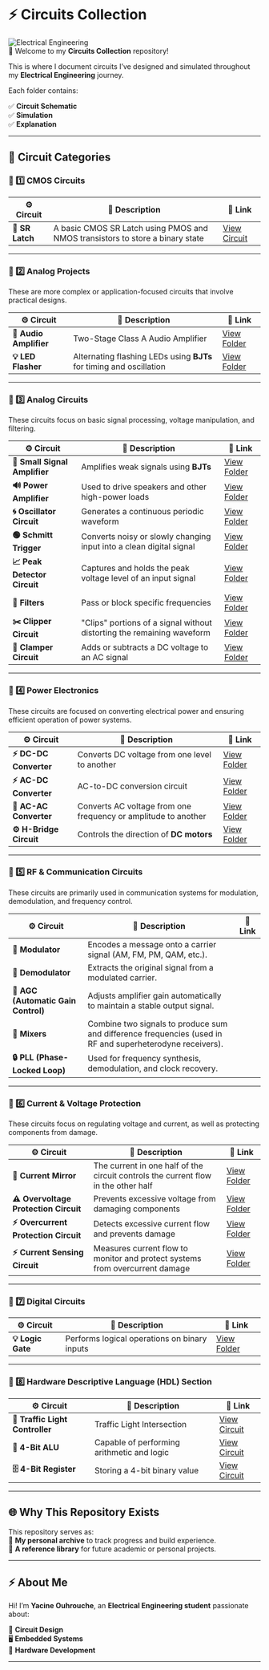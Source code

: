# ⚡ Circuits Collection

![Electrical Engineering](https://img.shields.io/badge/Electrical%20Engineering-Projects-blue?style=for-the-badge)  
📡 Welcome to my **Circuits Collection** repository!

This is where I document circuits I’ve designed and simulated throughout my **Electrical Engineering** journey.

Each folder contains:

✅ **Circuit Schematic**  
✅ **Simulation**  
✅ **Explanation**  

---

## 📂 Circuit Categories

### 🔗 1️⃣ CMOS Circuits 

| ⚙️ Circuit | 📜 Description | 🔗 Link |
|---|---|---|
| **🔁 SR Latch** | A basic CMOS SR Latch using PMOS and NMOS transistors to store a binary state | [View Circuit](./CMOS_Circuits/SR_Latch/) |

---

### 🔗 2️⃣ Analog Projects  
These are more complex or application-focused circuits that involve practical designs.

| ⚙️ Circuit            | 📜 Description                                                                  | 🔗 Link                                              |
|--------------------|------------------------------------------------------------------------------|---------------------------------------------------|
| **🎵 Audio Amplifier** | Two-Stage Class A Audio Amplifier | [View Folder](./Circuits_Projects/Audio_Amplifier) |
| **💡 LED Flasher**     | Alternating flashing LEDs using **BJTs** for timing and oscillation | [View Folder](./Circuits_Projects/LED_Flasher/)       |

---

### 🔗 3️⃣ Analog Circuits  
These circuits focus on basic signal processing, voltage manipulation, and filtering.

| ⚙️ Circuit                 | 📜 Description                                                                  | 🔗 Link                                              |
|---------------------------|------------------------------------------------------------------------------|-----------------------------------------------------|
| **📢 Small Signal Amplifier** | Amplifies weak signals using **BJTs**                                      | [View Folder](./Analog_Circuits/Small_Signal_Amplifier) |
| **🔊 Power Amplifier**       | Used to drive speakers and other high-power loads                          | [View Folder](./Analog_Circuits/Power_Amplifier)     |
| **🌀 Oscillator Circuit**    | Generates a continuous periodic waveform                                   | [View Folder](./Analog_Circuits/Oscillator)         |
| **🟢 Schmitt Trigger**       | Converts noisy or slowly changing input into a clean digital signal | [View Folder](./Analog_Circuits/Schmitt_trigger)     |
| **📈 Peak Detector Circuit** | Captures and holds the peak voltage level of an input signal | [View Folder](./Analog_Circuits/Peak_Detector)     |
| **🔎 Filters**               | Pass or block specific frequencies | [View Folder](./Analog_Circuits/Filters/)            |
| **✂️ Clipper Circuit**       | "Clips" portions of a signal without distorting the remaining waveform | [View Folder](./Analog_Circuits/Clipper_Circuit/)    |
| **🔼 Clamper Circuit**       | Adds or subtracts a DC voltage to an AC signal | [View Folder](./Analog_Circuits/Clamper_Circuits/)   |

---

### 🔗 4️⃣ Power Electronics  
These circuits are focused on converting electrical power and ensuring efficient operation of power systems.

| ⚙️ Circuit                 | 📜 Description                                                                  | 🔗 Link                                              |
|---------------------------|------------------------------------------------------------------------------|-----------------------------------------------------|
| **⚡ DC-DC Converter**       | Converts DC voltage from one level to another                               | [View Folder](./Power_Electronics/DCDC_Converter/)     |
| **⚡ AC-DC Converter**       | AC-to-DC conversion circuit                                                 | [View Folder](./Power_Electronics/Rectifier/)          |
| **🔄 AC-AC Converter**       | Converts AC voltage from one frequency or amplitude to another              | [View Folder](./Power_Electronics/ACAC_Converter/)     |
| **⚙️ H-Bridge Circuit**      | Controls the direction of **DC motors**                                     | [View Folder](./Power_Electronics/H_Bridge)            |

---

### 🔗 5️⃣ RF & Communication Circuits  
These circuits are primarily used in communication systems for modulation, demodulation, and frequency control.

| ⚙️ Circuit                 | 📜 Description                                                                  | 🔗 Link                                              |
|---------------------------|------------------------------------------------------------------------------|-----------------------------------------------------|
| **📡 Modulator**           | Encodes a message onto a carrier signal (AM, FM, PM, QAM, etc.).               | |
| **📡 Demodulator**         | Extracts the original signal from a modulated carrier.                         | |
| **🔧 AGC (Automatic Gain Control)** | Adjusts amplifier gain automatically to maintain a stable output signal.  ||
| **🔀 Mixers**              | Combine two signals to produce sum and difference frequencies (used in RF and superheterodyne receivers). |  |
| **🔒 PLL (Phase-Locked Loop)**  | Used for frequency synthesis, demodulation, and clock recovery.              ||

---

### 🔗 6️⃣ Current & Voltage Protection  
These circuits focus on regulating voltage and current, as well as protecting components from damage.

| ⚙️ Circuit                     | 📜 Description                                                                  | 🔗 Link                                              |
|-------------------------------|---------------------------------------------------------------------------------|-----------------------------------------------------|
| **🔄 Current Mirror**        | The current in one half of the circuit controls the current flow in the other half | [View Folder](./Circuit_Protection/Current_mirror/)      |
| **⚠️ Overvoltage Protection Circuit** | Prevents excessive voltage from damaging components  | [View Folder](./Circuit_Protection/Overvoltage) |
| **⚡ Overcurrent Protection Circuit** | Detects excessive current flow and prevents damage  | [View Folder](./Circuit_Protection/Overcurrent) |
| **⚡ Current Sensing Circuit** | Measures current flow to monitor and protect systems from overcurrent damage | [View Folder](./Circuit_Protection/Current_Sensing) |

---

### 🔗 7️⃣ Digital Circuits  
| ⚙️ Circuit                     | 📜 Description                                                                   | 🔗 Link                                              |
|-------------------------------|-------------------------------------------------------------------------------|-----------------------------------------------------|
| **💡 Logic Gate**              | Performs logical operations on binary inputs | [View Folder](./Logic_Gates) |

---

### 🔗 8️⃣ Hardware Descriptive Language (HDL) Section  

| ⚙️ Circuit | 📜 Description | 🔗 Link |
|---|---|---|
| **🚦 Traffic Light Controller** | Traffic Light Intersection | [View Circuit](./HDL/Traffic_Light_Controller/) |
| **🧮 4-Bit ALU** | Capable of performing arithmetic and logic | [View Circuit](./HDL/4_Bit_ALU/) |
| **🗄 4-Bit Register** | Storing a 4-bit binary value | [View Circuit](./HDL/4_bit_register/) |

---

## 🌐 Why This Repository Exists  
This repository serves as:  
🚀 **My personal archive** to track progress and build experience.  
📖 **A reference library** for future academic or personal projects.  

---

## ⚡ About Me  
Hi! I’m **Yacine Ouhrouche**, an **Electrical Engineering student** passionate about:

🔌 **Circuit Design**  
🖥️ **Embedded Systems**  
🔧 **Hardware Development**  

---
